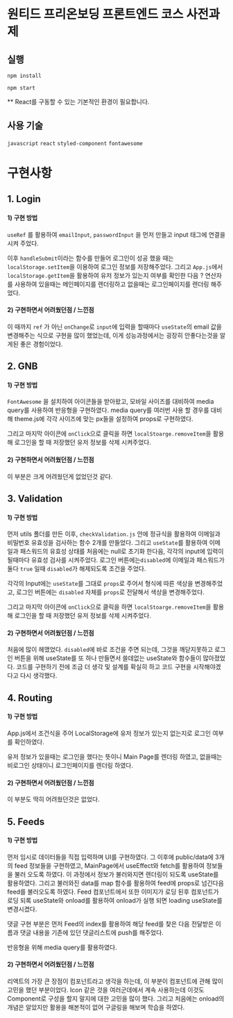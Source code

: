 # 원티드 프리온보딩 프론트엔드 코스 사전과제

## 실행

```
npm install

npm start
```

\*\* React를 구동할 수 있는 기본적인 환경이 필요합니다.

## 사용 기술

`javascript` `react` `styled-component` `fontawesome`



# 구현사항



## 1. Login

#### 1) 구현 방법

`useRef` 를 활용하여 `emailInput`, `passwordInput` 을 먼저 만들고 input 태그에 연결을 시켜 주었다.

이후 `handleSubmit`이라는 함수를 만들어 로그인이 성공 했을 때는 `localStorage.setItem`을 이용하여 로그인 정보를 저장해주었다. 그리고 `App.js`에서 `localStorage.getItem`을 활용하여 유저 정보가 있는지 여부를 확인한 다음 ? 연산자를 사용하여 있을때는 메인페이지를 렌더링하고 없을때는 로그인페이지를 렌더링 해주었다.



#### 2) 구현하면서 어려웠던점 / 느낀점

이 때까지 `ref` 가 아닌 `onChange`로 `input`에 입력을 할때마다 `useState`의 email 값을 변경해주는 식으로 구현을 많이 했었는데, 이게 성능과정에서는 굉장히 안좋다는것을 알게된 좋은 경험이었다.



## 2. GNB

#### 1) 구현 방법

`FontAwesome` 을 설치하여 아이콘들을 받아왔고, 모바일 사이즈를 대비하여 media query를 사용하여 반응형을 구현하였다. media query를 여러번 사용 할 경우를 대비해 theme.js에 각각 사이즈에 맞는 px들을 설정하여 props로 구현하였다.

그리고 마지막 아이콘에 `onClick`으로 클릭을 하면 `localStoarge.removeItem`을 활용해 로그인을 할 때 저장했던 유저 정보를 삭제 시켜주었다.

#### 2) 구현하면서 어려웠던점 / 느낀점

이 부분은 크게 어려웠던게 없었던것 같다.



## 3. Validation

#### 1) 구현 방법

먼저 utils 폴더를 만든 이후, `checkValidation.js` 안에 정규식을 활용하여 이메일과 비밀번호 유효성을 검사하는 함수 2개를 만들었다. 그리고 `useState`를 활용하여 이메일과 패스워드의 유효성 상태를 처음에는 null로 초기화 한다음, 각각의 input에 입력이 될때마다 유효성 검사를 시켜주었다. 로그인 버튼에는`disabled`에 이메일과 패스워드가 둘다 `true` 일때 `disabled`가 해제되도록 조건을 주었다.

각각의 Input에는 `useState`를 그대로 `props`로 주어서 형식에 따른 색상을 변경해주었고, 로그인 버튼에는 `disabled` 자체를 `props`로 전달해서 색상을 변경해주었다.



그리고 마지막 아이콘에 `onClick`으로 클릭을 하면 `localStoarge.removeItem`을 활용해 로그인을 할 때 저장했던 유저 정보를 삭제 시켜주었다.

#### 2) 구현하면서 어려웠던점 / 느낀점

처음에 많이 헤맸었다. `disabled`에 바로 조건을 주면 되는데, 그것을 깨닫지못하고 로그인 버튼을 위해 useState를 또 하나 만들면서 쓸데없는 useState와 함수들이 많아졌었다. 코드를 구현하기 전에 조금 더 생각 및 설계를 확실히 하고 코드 구현을 시작해야겠다고 다시 생각했다.



## 4. Routing

#### 1) 구현 방법

App.js에서 조건식을 주어 LocalStorage에 유저 정보가 있는지 없는지로 로그인 여부를 확인하였다.

유저 정보가 있을때는 로그인을 했다는 뜻이니 Main Page를 렌더링 하였고, 없을때는 비로그인 상태이니 로그인페이지를 렌더링 하였다.

#### 2) 구현하면서 어려웠던점 / 느낀점

이 부분도 딱히 어려웠던것은 없었다.



## 5. Feeds

#### 1) 구현 방법

먼저  임시로 데이터들을 직접 입력하며 UI를 구현하였다. 그 이후에 public/data에 3개의 feed 정보들을 구현하였고, MainPage에서 useEffect와 fetch를 활용하여 정보들을 불러 오도록 하였다. 이 과정에서 정보가 불러와지면 렌더링이 되도록 useState를 활용하였다. 그리고 불러와진 data를 map 함수를 활용하여 feed에 props로 넘긴다음 feed를 불러오도록 하였다. Feed 컴포넌트에서 또한 이미지가 로딩 된후 컴포넌트가 로딩 되록 useState와 onload를 활용하여 onload가 실행 되면 loading useState를 변경시켰다.

댓글 구현 부분은 먼저 Feed의 index를 활용하여 해당 feed를 찾은 다음 전달받은 이름과 댓글 내용을 기존에 있던 댓글리스트에 push를 해주었다. 

반응형을 위해 media query를 활용하였다.



#### 2) 구현하면서 어려웠던점 / 느낀점

리액트의 가장 큰 장점이 컴포넌트라고 생각을 하는데, 이 부분이 컴포넌트에 관해 많이 고민을 했던 부분이었다. Icon 같은 것을 여러군데에서 계속 사용하는데 이것도 Component로 구성을 할지 말지에 대한 고민을 많이 했다. 그리고 처음에는 onload의 개념은 알았지만 활용을 해본적이 없어 구글링을 해보며 학습을 하였다.



